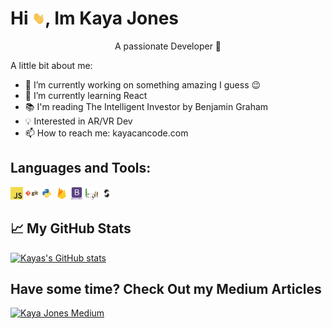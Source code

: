 # Hi <img src="wave.gif" width="20" height="20">, Im Kaya Jones

<p style=" text-align:center " >A passionate Developer 🚀</p>

A little bit about me:

- 🔭 I’m currently working on something amazing I guess 😉
- 🌱 I’m currently learning React
- 📚 I'm reading The Intelligent Investor by Benjamin Graham
- 💡 Interested in AR/VR Dev
- 📫 How to reach me: kayacancode.com

## Languages and Tools:

<img src="javascript.png" width="20" height="20" style="display:inline-block">
<img src="git.png" width="20" height="20" style="display:display:inline-block">
<img src="python.png" width="20" height="20" style="display:inline-block">
<img src="firebase.png" width="20" height="20" style="display:inline-block">
<img src="bootstrap.svg" width="20" height="20" style="display:inline-block">
<img src="mongodb.svg" width="20" height="20" style="display:inline-block">
<img src="solidity.svg" width="20" height="20" style="display:inline-block">

## 📈 My GitHub Stats

[![Kayas's GitHub stats](https://github-readme-stats.vercel.app/api?username=kayacancode&show_icons=true&theme=radical)](https://github.com/kayacancode/github-readme-stats)

## Have some time? Check Out my Medium Articles

[![Kaya  Jones Medium](https://github-readme-medium.vercel.app/?username=kayacancode)](https://medium.com/@kayacancode)
